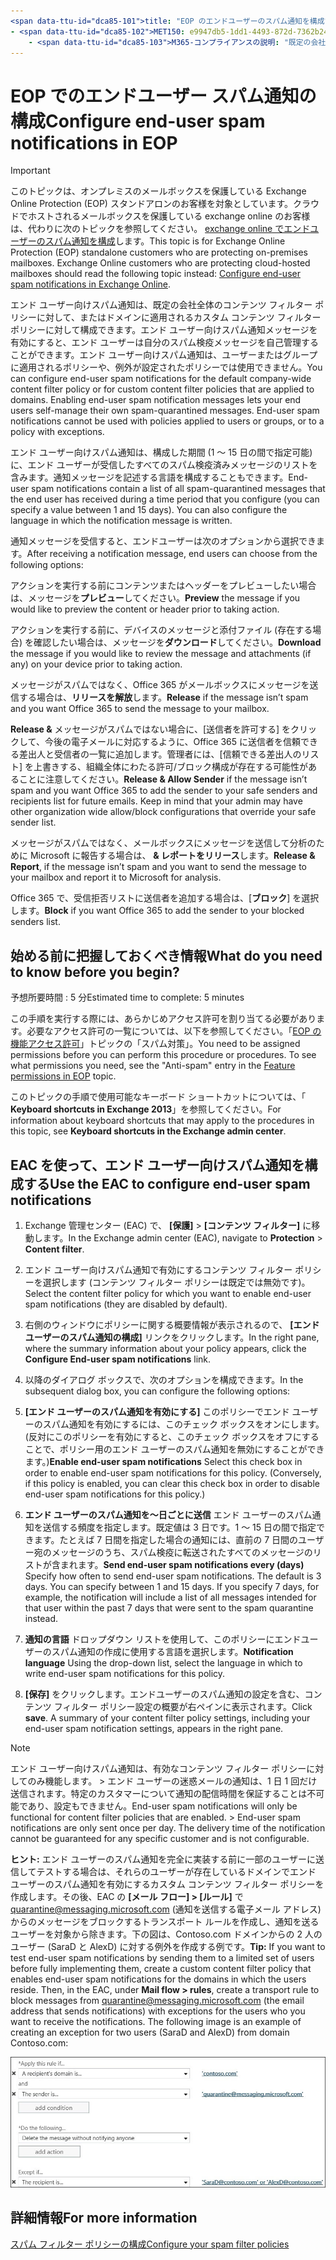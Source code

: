 ```yaml
---
<span data-ttu-id="dca85-101">title: "EOP のエンドユーザーのスパム通知を構成する" (執筆者: krowley author: kccross manager: laurawi ms.: ITPro ms): TN2DMC: ms. custom: 送受信: 通常の検索。 appverid:</span><span class="sxs-lookup"><span data-stu-id="dca85-101">title: "Configure end-user spam notifications in EOP" ms.author: krowley author: kccross manager: laurawi ms.audience: ITPro ms.topic: article ms.service: O365-seccomp ms.custom: TN2DMC localization_priority: Normal search.appverid:</span></span>
- <span data-ttu-id="dca85-102">MET150: e9947db5-1dd1-4493-872d-7362b24c7ba0 ms. assetid:</span><span class="sxs-lookup"><span data-stu-id="dca85-102">MET150 ms.assetid: e9947db5-1dd1-4493-872d-7362b24c7ba0   ms.collection:</span></span>
    - <span data-ttu-id="dca85-103">M365-コンプライアンスの説明: "既定の会社全体のコンテンツフィルターポリシーまたはドメインに適用されるカスタムコンテンツフィルターポリシーに対して、エンドユーザーのスパム通知を構成できます。"</span><span class="sxs-lookup"><span data-stu-id="dca85-103">M365-security-compliance description: "You can configure end-user spam notifications for the default company-wide content filter policy or for custom content filter policies that are applied to domains."</span></span>
---
```


# <a name="configure-end-user-spam-notifications-in-eop"></a><span data-ttu-id="dca85-104">EOP でのエンドユーザー スパム通知の構成</span><span class="sxs-lookup"><span data-stu-id="dca85-104">Configure end-user spam notifications in EOP</span></span>
  
> [!IMPORTANT]
> <span data-ttu-id="dca85-p101">このトピックは、オンプレミスのメールボックスを保護している Exchange Online Protection (EOP) スタンドアロンのお客様を対象としています。クラウドでホストされるメールボックスを保護している exchange online のお客様は、代わりに次のトピックを参照してください。 [exchange online でエンドユーザーのスパム通知を構成](configure-end-user-spam-notifications-in-exchange-online.md)します。</span><span class="sxs-lookup"><span data-stu-id="dca85-p101">This topic is for Exchange Online Protection (EOP) standalone customers who are protecting on-premises mailboxes. Exchange Online customers who are protecting cloud-hosted mailboxes should read the following topic instead: [Configure end-user spam notifications in Exchange Online](configure-end-user-spam-notifications-in-exchange-online.md).</span></span> 
  
<span data-ttu-id="dca85-p102">エンド ユーザー向けスパム通知は、既定の会社全体のコンテンツ フィルター ポリシーに対して、またはドメインに適用されるカスタム コンテンツ フィルター ポリシーに対して構成できます。エンド ユーザー向けスパム通知メッセージを有効にすると、エンド ユーザーは自分のスパム検疫メッセージを自己管理することができます。エンド ユーザー向けスパム通知は、ユーザーまたはグループに適用されるポリシーや、例外が設定されたポリシーでは使用できません。</span><span class="sxs-lookup"><span data-stu-id="dca85-p102">You can configure end-user spam notifications for the default company-wide content filter policy or for custom content filter policies that are applied to domains. Enabling end-user spam notification messages lets your end users self-manage their own spam-quarantined messages. End-user spam notifications cannot be used with policies applied to users or groups, or to a policy with exceptions.</span></span>
  
<span data-ttu-id="dca85-p103">エンド ユーザー向けスパム通知は、構成した期間 (1 ～ 15 日の間で指定可能) に、エンド ユーザーが受信したすべてのスパム検疫済みメッセージのリストを含みます。通知メッセージを記述する言語を構成することもできます。</span><span class="sxs-lookup"><span data-stu-id="dca85-p103">End-user spam notifications contain a list of all spam-quarantined messages that the end user has received during a time period that you configure (you can specify a value between 1 and 15 days). You can also configure the language in which the notification message is written.</span></span>
  
<span data-ttu-id="dca85-112">通知メッセージを受信すると、エンドユーザーは次のオプションから選択できます。</span><span class="sxs-lookup"><span data-stu-id="dca85-112">After receiving a notification message, end users can choose from the following options:</span></span>

<span data-ttu-id="dca85-113">アクションを実行する前にコンテンツまたはヘッダーをプレビューしたい場合は、メッセージを**プレビュー**してください。</span><span class="sxs-lookup"><span data-stu-id="dca85-113">**Preview** the message if you would like to preview the content or header prior to taking action.</span></span>

<span data-ttu-id="dca85-114">アクションを実行する前に、デバイスのメッセージと添付ファイル (存在する場合) を確認したい場合は、メッセージを**ダウンロード**してください。</span><span class="sxs-lookup"><span data-stu-id="dca85-114">**Download** the message if you would like to review the message and attachments (if any) on your device prior to taking action.</span></span>

<span data-ttu-id="dca85-115">メッセージがスパムではなく、Office 365 がメールボックスにメッセージを送信する場合は、**リリースを解放**します。</span><span class="sxs-lookup"><span data-stu-id="dca85-115">**Release** if the message isn’t spam and you want Office 365 to send the message to your mailbox.</span></span>

<span data-ttu-id="dca85-p104">**Release &** メッセージがスパムではない場合に、[送信者を許可する] をクリックして、今後の電子メールに対応するように、Office 365 に送信者を信頼できる差出人と受信者の一覧に追加します。管理者には、[信頼できる差出人のリスト] を上書きする、組織全体にわたる許可/ブロック構成が存在する可能性があることに注意してください。</span><span class="sxs-lookup"><span data-stu-id="dca85-p104">**Release & Allow Sender** if the message isn’t spam and you want Office 365 to add the sender to your safe senders and recipients list for future emails. Keep in mind that your admin may have other organization wide allow/block configurations that override your safe sender list.</span></span>

<span data-ttu-id="dca85-118">メッセージがスパムではなく、メールボックスにメッセージを送信して分析のために Microsoft に報告する場合は、 **& レポートをリリース**します。</span><span class="sxs-lookup"><span data-stu-id="dca85-118">**Release & Report**, if the message isn’t spam and you want to send the message to your mailbox and report it to Microsoft for analysis.</span></span>

<span data-ttu-id="dca85-119">Office 365 で、受信拒否リストに送信者を追加する場合は、[**ブロック**] を選択します。</span><span class="sxs-lookup"><span data-stu-id="dca85-119">**Block** if you want Office 365 to add the sender to your blocked senders list.</span></span>
  
## <a name="what-do-you-need-to-know-before-you-begin"></a><span data-ttu-id="dca85-120">始める前に把握しておくべき情報</span><span class="sxs-lookup"><span data-stu-id="dca85-120">What do you need to know before you begin?</span></span>
<span data-ttu-id="dca85-121"><a name="sectionSection0"> </a></span><span class="sxs-lookup"><span data-stu-id="dca85-121"></span></span>

<span data-ttu-id="dca85-122">予想所要時間 : 5 分</span><span class="sxs-lookup"><span data-stu-id="dca85-122">Estimated time to complete: 5 minutes</span></span>
  
<span data-ttu-id="dca85-p105">この手順を実行する際には、あらかじめアクセス許可を割り当てる必要があります。必要なアクセス許可の一覧については、以下を参照してください。「[EOP の機能アクセス許可](eop/feature-permissions-in-eop.md)」トピックの「スパム対策」。</span><span class="sxs-lookup"><span data-stu-id="dca85-p105">You need to be assigned permissions before you can perform this procedure or procedures. To see what permissions you need, see the "Anti-spam" entry in the [Feature permissions in EOP](eop/feature-permissions-in-eop.md) topic.</span></span> 
  
<span data-ttu-id="dca85-125">このトピックの手順で使用可能なキーボード ショートカットについては、「 **Keyboard shortcuts in Exchange 2013**」を参照してください。</span><span class="sxs-lookup"><span data-stu-id="dca85-125">For information about keyboard shortcuts that may apply to the procedures in this topic, see **Keyboard shortcuts in the Exchange admin center**.</span></span>
  
## <a name="use-the-eac-to-configure-end-user-spam-notifications"></a><span data-ttu-id="dca85-126">EAC を使って、エンド ユーザー向けスパム通知を構成する</span><span class="sxs-lookup"><span data-stu-id="dca85-126">Use the EAC to configure end-user spam notifications</span></span>

1. <span data-ttu-id="dca85-127">Exchange 管理センター (EAC) で、 **[保護]** \> **[コンテンツ フィルター]** に移動します。</span><span class="sxs-lookup"><span data-stu-id="dca85-127">In the Exchange admin center (EAC), navigate to **Protection** \> **Content filter**.</span></span>
    
2. <span data-ttu-id="dca85-128">エンド ユーザー向けスパム通知で有効にするコンテンツ フィルター ポリシーを選択します (コンテンツ フィルター ポリシーは既定では無効です)。</span><span class="sxs-lookup"><span data-stu-id="dca85-128">Select the content filter policy for which you want to enable end-user spam notifications (they are disabled by default).</span></span>
    
3. <span data-ttu-id="dca85-129">右側のウィンドウにポリシーに関する概要情報が表示されるので、 **[エンド ユーザーのスパム通知の構成]** リンクをクリックします。</span><span class="sxs-lookup"><span data-stu-id="dca85-129">In the right pane, where the summary information about your policy appears, click the **Configure End-user spam notifications** link.</span></span> 
    
4. <span data-ttu-id="dca85-130">以降のダイアログ ボックスで、次のオプションを構成できます。</span><span class="sxs-lookup"><span data-stu-id="dca85-130">In the subsequent dialog box, you can configure the following options:</span></span>
    
1. <span data-ttu-id="dca85-p106">**[エンド ユーザーのスパム通知を有効にする]** このポリシーでエンド ユーザーのスパム通知を有効にするには、このチェック ボックスをオンにします。(反対にこのポリシーを有効にすると、このチェック ボックスをオフにすることで、ポリシー用のエンド ユーザーのスパム通知を無効にすることができます。)</span><span class="sxs-lookup"><span data-stu-id="dca85-p106">**Enable end-user spam notifications** Select this check box in order to enable end-user spam notifications for this policy. (Conversely, if this policy is enabled, you can clear this check box in order to disable end-user spam notifications for this policy.)</span></span> 
    
2. <span data-ttu-id="dca85-p107">**エンド ユーザーのスパム通知を～日ごとに送信** エンド ユーザーのスパム通知を送信する頻度を指定します。既定値は 3 日です。1 ～ 15 日の間で指定できます。たとえば 7 日間を指定した場合の通知には、直前の 7 日間のユーザー宛のメッセージのうち、スパム検疫に転送されたすべてのメッセージのリストが含まれます。</span><span class="sxs-lookup"><span data-stu-id="dca85-p107">**Send end-user spam notifications every (days)** Specify how often to send end-user spam notifications. The default is 3 days. You can specify between 1 and 15 days. If you specify 7 days, for example, the notification will include a list of all messages intended for that user within the past 7 days that were sent to the spam quarantine instead.</span></span> 
    
3. <span data-ttu-id="dca85-137">**通知の言語** ドロップダウン リストを使用して、このポリシーにエンドユーザーのスパム通知の作成に使用する言語を選択します。</span><span class="sxs-lookup"><span data-stu-id="dca85-137">**Notification language** Using the drop-down list, select the language in which to write end-user spam notifications for this policy.</span></span> 
    
5. <span data-ttu-id="dca85-p108">**[保存]** をクリックします。エンドユーザーのスパム通知の設定を含む、コンテンツ フィルター ポリシー設定の概要が右ペインに表示されます。</span><span class="sxs-lookup"><span data-stu-id="dca85-p108">Click **save**. A summary of your content filter policy settings, including your end-user spam notification settings, appears in the right pane.</span></span>
    
> [!NOTE]
>  <span data-ttu-id="dca85-p109">エンド ユーザー向けスパム通知は、有効なコンテンツ フィルター ポリシーに対してのみ機能します。 >  エンド ユーザーの迷惑メールの通知は、1 日 1 回だけ送信されます。特定のカスタマーについて通知の配信時間を保証することは不可能であり、設定もできません。</span><span class="sxs-lookup"><span data-stu-id="dca85-p109">End-user spam notifications will only be functional for content filter policies that are enabled. >  End-user spam notifications are only sent once per day. The delivery time of the notification cannot be guaranteed for any specific customer and is not configurable.</span></span> 
  
 <span data-ttu-id="dca85-p110">**ヒント:** エンド ユーザーのスパム通知を完全に実装する前に一部のユーザーに送信してテストする場合は、それらのユーザーが存在しているドメインでエンド ユーザーのスパム通知を有効にするカスタム コンテンツ フィルター ポリシーを作成します。その後、EAC の **[メール フロー] \> [ルール]** で quarantine@messaging.microsoft.com (通知を送信する電子メール アドレス) からのメッセージをブロックするトランスポート ルールを作成し、通知を送るユーザーを対象から除きます。下の図は、Contoso.com ドメインからの 2 人のユーザー (SaraD と AlexD) に対する例外を作成する例です。</span><span class="sxs-lookup"><span data-stu-id="dca85-p110">**Tip:** If you want to test end-user spam notifications by sending them to a limited set of users before fully implementing them, create a custom content filter policy that enables end-user spam notifications for the domains in which the users reside. Then, in the EAC, under **Mail flow \> rules**, create a transport rule to block messages from quarantine@messaging.microsoft.com (the email address that sends notifications) with exceptions for the users who you want to receive the notifications. The following image is an example of creating an exception for two users (SaraD and AlexD) from domain Contoso.com:</span></span> 
  
![エンド ユーザー向けスパム通知をテストするためのトランスポート ルール](media/EOP-ESN-testspecificusers.jpg)
  
## <a name="for-more-information"></a><span data-ttu-id="dca85-147">詳細情報</span><span class="sxs-lookup"><span data-stu-id="dca85-147">For more information</span></span>

[<span data-ttu-id="dca85-148">スパム フィルター ポリシーの構成</span><span class="sxs-lookup"><span data-stu-id="dca85-148">Configure your spam filter policies</span></span>](configure-your-spam-filter-policies.md)
  
